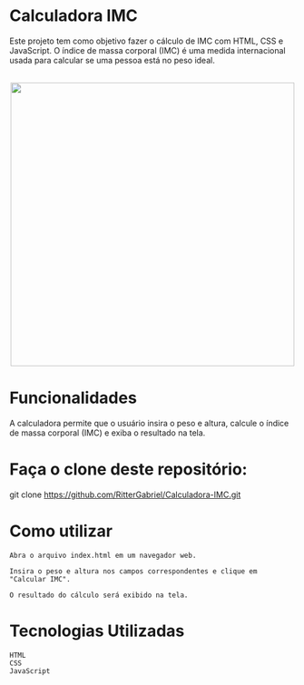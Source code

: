<h1>Calculadora IMC</h1>



Este projeto tem como objetivo fazer o cálculo de IMC com HTML, CSS e JavaScript.
O índice de massa corporal (IMC) é uma medida internacional usada para calcular se uma pessoa está no peso ideal.<br>
<br>



<div align="center">
<img src="https://user-images.githubusercontent.com/99975124/219680645-33c00d9d-e65d-4ef4-b706-8428339ad361.jpg" width="500px">
</div>
                                                                                                                        
<h1>Funcionalidades</h1>

A calculadora permite que o usuário insira o peso e altura, calcule o índice de massa corporal (IMC) e exiba o resultado na tela.


<h1>Faça o clone deste repositório:</h1>


git clone https://github.com/RitterGabriel/Calculadora-IMC.git

<h1>Como utilizar</h1>

    Abra o arquivo index.html em um navegador web.

    Insira o peso e altura nos campos correspondentes e clique em "Calcular IMC".

    O resultado do cálculo será exibido na tela.

<h1>Tecnologias Utilizadas</h1>

    HTML
    CSS
    JavaScript

